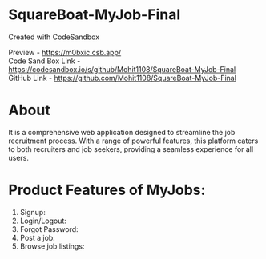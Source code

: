 # SquareBoat-MyJob-Final
Created with CodeSandbox

Preview - https://m0bxic.csb.app/ <br>
Code Sand Box Link - https://codesandbox.io/s/github/Mohit1108/SquareBoat-MyJob-Final <br>
GitHub Link - https://github.com/Mohit1108/SquareBoat-MyJob-Final <br>

# About 
It is a comprehensive web application designed to streamline the job recruitment process. With a range of powerful features, this platform caters to both recruiters and job seekers, providing a seamless experience for all users.

# Product Features of MyJobs:
1. Signup: 
2. Login/Logout: 
3. Forgot Password:
4. Post a job: 
5. Browse job listings: 
